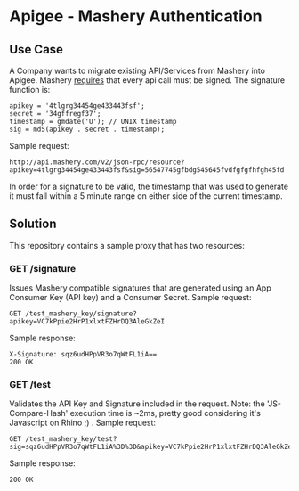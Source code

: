 # Apigee - Mashery Authentication

## Use Case

A Company wants to migrate existing API/Services from Mashery into Apigee. Mashery [requires](https://developer.mashery.com/docs/read/mashery_api/20/Authentication) that every api call must be signed. The signature function is:
```
apikey = '4tlgrg34454ge433443fsf';  
secret = '34gffregf37';  
timestamp = gmdate('U'); // UNIX timestamp   
sig = md5(apikey . secret . timestamp);
```
Sample request:
```
http://api.mashery.com/v2/json-rpc/resource?apikey=4tlgrg34454ge433443fsf&sig=56547745gfbdg545645fvdfgfgfhfgh45fd
```
In order for a signature to be valid, the timestamp that was used to generate it must fall within a 5 minute range on either side of the current timestamp.

## Solution

This repository contains a sample proxy that has two resources:

### GET /signature 
Issues Mashery compatible signatures that are generated using an App Consumer Key (API key) and a Consumer Secret.
Sample request:
```
GET /test_mashery_key/signature?apikey=VC7kPpie2HrP1xlxtFZHrDQ3AleGkZeI
```
Sample response:
```
X-Signature: sqz6udHPpVR3o7qWtFL1iA==
200 OK
```
### GET /test 
Validates the API Key and Signature included in the request. Note: the 'JS-Compare-Hash' execution time is ~2ms, pretty good considering it's Javascript on Rhino ;) .
Sample request:
```
GET /test_mashery_key/test?sig=sqz6udHPpVR3o7qWtFL1iA%3D%3D&apikey=VC7kPpie2HrP1xlxtFZHrDQ3AleGkZeI
```
Sample response:
```
200 OK
```